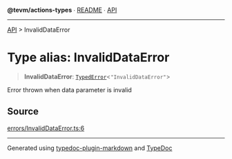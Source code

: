 **@tevm/actions-types** ∙ [README](../README.md) ∙ [API](../API.md)

***

[API](../API.md) > InvalidDataError

# Type alias: InvalidDataError

> **InvalidDataError**: [`TypedError`](TypedError.md)\<`"InvalidDataError"`\>

Error thrown when data parameter is invalid

## Source

[errors/InvalidDataError.ts:6](https://github.com/evmts/tevm-monorepo/blob/main/packages/actions-types/src/errors/InvalidDataError.ts#L6)

***
Generated using [typedoc-plugin-markdown](https://www.npmjs.com/package/typedoc-plugin-markdown) and [TypeDoc](https://typedoc.org/)
